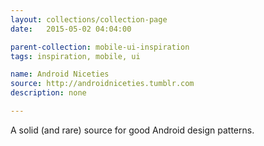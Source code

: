 ```yaml
---
layout: collections/collection-page
date:   2015-05-02 04:04:00

parent-collection: mobile-ui-inspiration
tags: inspiration, mobile, ui

name: Android Niceties
source: http://androidniceties.tumblr.com
description: none

---
```


A solid (and rare) source for good Android design patterns.